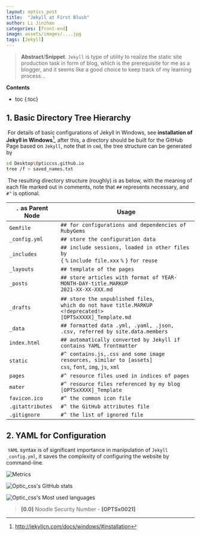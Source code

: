 ```yaml
---
layout: optics_post
title:  "Jekyll at First Blush"
author: Li Jinzhao
categories: [front-end]
image: assets/images/....jpg
tags: [Jekyll]
---
```


> **Abstract**/**Snippet**. `Jekyll` is type of utility to realize the static site production task in form of blog, which is the prerequisite for me as a blogger, and it seems like a good choice to keep track of my learning process...

**Contents**

* toc
{:toc}
## **1. Basic Directory Tree Hierarchy**

​	For details of  basic configurations of Jekyll in Windows, see **installation of Jekyll in Windows**[^1], after this, a directory should be built for the GitHub Page based on `Jekyll`, note that in `cmd`, the tree structure can be generated by

```bash
cd Desktop\Opticcss.github.io
tree /f > saved_names.txt
```

​	The resulting directory structure (roughly) is as below, with the meaning of each file marked out in comments, note that `##` represents necessary, and `#^` is optional.

| `.` **as Parent Node** | **Usage**                                                    |
| ---------------------- | ------------------------------------------------------------ |
| `Gemfile`              | `## for configurations and dependencies of RubyGems`         |
| `_config.yml`          | `## store the configuration data`                            |
| `_includes`            | `## include sessions, loaded in other files by`<br />`{` `%` `include file.xxx` `%` `}` `for reuse` |
| `_layouts`             | `## template of the pages`                                   |
| `_posts`               | `## store articles with format of YEAR-MONTH-DAY-title.MARKUP`<br />`2021-XX-XX-XXX.md` |
| `_drafts`              | `## store the unpublished files`,<br />`which do not have title.MARKUP <!deprecated!>`<br />`[OPTSxXXXX]_Template.md` |
| `_data`                | `## formatted data .yml, .yaml, .json, .csv, referred by site.data.members` |
| `index.html`           | `## automatically converted by Jekyll if contains YAML frontmatter` |
| `static`               | `#^ contains.js,.css and some image resources, similar to [assets]`<br />`css`, `font`, `img`, `js`, `xml` |
| `pages`                | `#^ resource files used in indices of pages`                 |
| `mater`                | `#^ resource files referenced by my blog`<br />`[OPTSxXXXX]_Template` |
| `favicon.ico`          | `#^ the common icon file`                                    |
| `.gitattributes`       | `#^ the GitHub attributes file`                              |
| `.gitignore`           | `#^ the list of ignored file`                                |

## 2. **YAML for Configuration**

​	`YAML` syntax is of significant importance in manipulation of `Jekyll` `_config.yml`,  it saves the complexity of configuring the website by command-line. 










































![Metrics](https://metrics.lecoq.io/Opticcss?template=classic&config.timezone=Asia%2FShanghai)

![Optic_css's GitHub stats](https://github-readme-stats.vercel.app/api?username=Opticcss&show_icons=true&theme=radical)

![Optic_css's Most used languages](https://github-readme-stats.vercel.app/api/top-langs/?username=Opticcss&layout=compact&hide_border=true&langs_count=10)



> <span id="jump0">**[0.0]**</span> Noodle Security Number - **[OPTSx0021]**

[^1]:http://jekyllcn.com/docs/windows/#installation
[^2]:https://pages.github.com/
[^3]:

